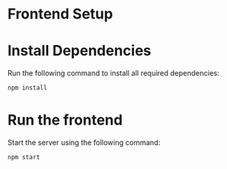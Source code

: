 # Frontend Setup

# Install Dependencies

Run the following command to install all required dependencies:

```bash
npm install
```

# Run the frontend

Start the server using the following command:
    
```bash
npm start
```
